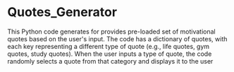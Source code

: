 # Quotes_Generator
This Python code generates for provides pre-loaded set of  motivational quotes based on the user's input. The code has a dictionary of quotes, with each key representing a different type of quote (e.g., life quotes, gym quotes, study quotes). When the user inputs a type of quote, the code randomly selects a quote from that category and displays it to the user
